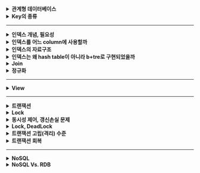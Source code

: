
<details>
    <summary><b>관계형 데이터베이스</b></summary> 
</details> 

<details>
    <summary><b>Key의 종류</b></summary> 
</details> 

---

<details>
    <summary><b>인덱스 개념, 필요성</b></summary> 
</details> 

<details>
    <summary><b>인덱스를 어느 column에 사용할까</b></summary> 
</details> 

<details>
    <summary><b>인덱스의 자료구조</b></summary>
</details> 

<details>
    <summary><b>인덱스는 왜 hash table이 아니라 b+tre로 구현되었을까</b></summary> 
</details> 

<details>
    <summary><b>Join</b></summary> 
</details> 

<details>
    <summary><b>정규화</b></summary> 
</details> 

---

<details>
    <summary><b>View</b></summary> 
</details> 

---

<details>
    <summary><b>트랜잭션</b></summary> 
</details> 

<details>
    <summary><b>Lock</b></summary> 
</details> 

<details>
    <summary><b>동시성 제어, 갱신손실 문제</b></summary> 
</details>

<details>
    <summary><b>Lock, DeadLock</b></summary> 
</details>

<details>
    <summary><b>트랜잭션 고립(격리) 수준</b></summary>
</details> 

<details>
    <summary><b>트랜잭션 회복</b></summary>
</details> 

--- 

<details>
    <summary><b>NoSQL</b></summary>
</details>

<details>
    <summary><b>NoSQL Vs. RDB</b></summary>
</details>